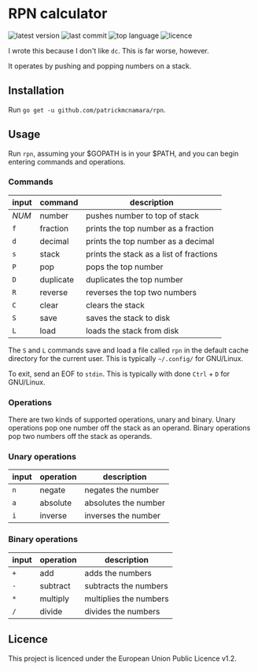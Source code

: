 # RPN calculator

![latest version](https://img.shields.io/github/v/tag/patrickmcnamara/rpn?label=latest%20version)
![last commit](https://img.shields.io/github/last-commit/patrickmcnamara/rpn)
![top language](https://img.shields.io/github/languages/top/patrickmcnamara/rpn)
![licence](https://img.shields.io/github/license/patrickmcnamara/rpn?label=licence)

I wrote this because I don't like `dc`.
This is far worse, however.

It operates by pushing and popping numbers on a stack.

## Installation

Run `go get -u github.com/patrickmcnamara/rpn`.

## Usage

Run `rpn`, assuming your $GOPATH is in your $PATH, and you can begin entering commands and operations.

### Commands

| input | command   | description                             |
|-------|-----------|-----------------------------------------|
| *NUM* | number    | pushes number to top of stack           |
| `f`   | fraction  | prints the top number as a fraction     |
| `d`   | decimal   | prints the top number as a decimal      |
| `s`   | stack     | prints the stack as a list of fractions |
| `P`   | pop       | pops the top number                     |
| `D`   | duplicate | duplicates the top number               |
| `R`   | reverse   | reverses the top two numbers            |
| `C`   | clear     | clears the stack                        |
| `S`   | save      | saves the stack to disk                 |
| `L`   | load      | loads the stack from disk               |

The `S` and `L` commands save and load a file called `rpn` in the default cache directory for the current user.
This is typically `~/.config/` for GNU/Linux.

To exit, send an EOF to `stdin`. This is typically with done `Ctrl` + `D` for GNU/Linux.

### Operations

There are two kinds of supported operations, unary and binary.
Unary operations pop one number off the stack as an operand.
Binary operations pop two numbers off the stack as operands.

### Unary operations

| input | operation | description          |
|-------|-----------|----------------------|
| `n`   | negate    | negates the number   |
| `a`   | absolute  | absolutes the number |
| `i`   | inverse   | inverses the number  |

### Binary operations

| input | operation | description            |
|-------|-----------|------------------------|
| `+`   | add       | adds the numbers       |
| `-`   | subtract  | subtracts the numbers  |
| `*`   | multiply  | multiplies the numbers |
| `/`   | divide    | divides the numbers    |

## Licence

This project is licenced under the European Union Public Licence v1.2.
